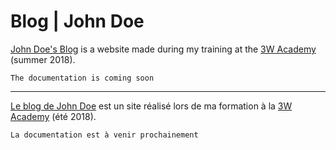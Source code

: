 ﻿# Blog | John Doe

[John Doe's Blog](http://parissay.com/projects/blog/index.php) is a website made during my training at the [3W Academy](https://3wa.fr/) (summer 2018).

`The documentation is coming soon`

<hr>

[Le blog de John Doe](http://parissay.com/projects/blog/index.php) est un site réalisé lors de ma formation à la [3W Academy](https://3wa.fr/) (été 2018).

`La documentation est à venir prochainement`


